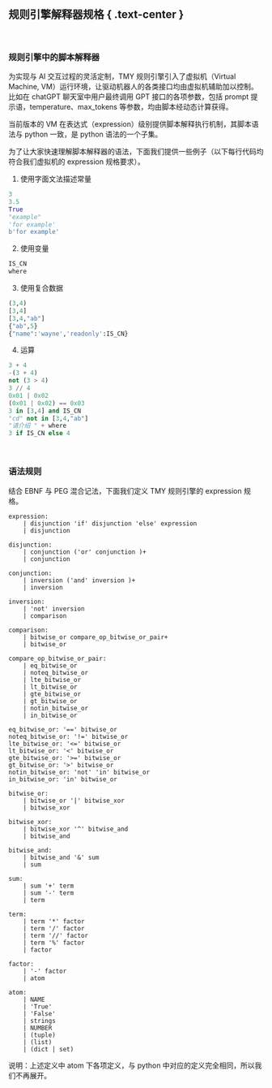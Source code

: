 规则引擎解释器规格 { .text-center }
---------------

&nbsp;

### 规则引擎中的脚本解释器

为实现与 AI 交互过程的灵活定制，TMY 规则引擎引入了虚拟机（Virtual Machine, VM）运行环境，让驱动机器人的各类接口均由虚拟机辅助加以控制。比如在 chatGPT 聊天室中用户最终调用 GPT 接口的各项参数，包括 prompt 提示语，temperature、max_tokens 等参数，均由脚本经动态计算获得。

当前版本的 VM 在表达式（expression）级别提供脚本解释执行机制，其脚本语法与 python 一致，是 python 语法的一个子集。

为了让大家快速理解脚本解释器的语法，下面我们提供一些例子（以下每行代码均符合我们虚拟机的 expression 规格要求）。

1. 使用字面文法描述常量

``` python
3
3.5
True
"example"
'for example'
b'for example'
```

2. 使用变量

``` python
IS_CN
where
```

3. 使用复合数据

``` python
(3,4)
[3,4]
[3,4,"ab"]
{"ab",5}
{"name":'wayne','readonly':IS_CN}
```

4. 运算

``` python
3 + 4
-(3 + 4)
not (3 > 4)
3 // 4
0x01 | 0x02
(0x01 | 0x02) == 0x03
3 in [3,4] and IS_CN
"cd" not in [3,4,"ab"]
"请介绍 " + where
3 if IS_CN else 4
```

&nbsp;

### 语法规则

结合 EBNF 与 PEG 混合记法，下面我们定义 TMY 规则引擎的 expression 规格。

```
expression:
    | disjunction 'if' disjunction 'else' expression 
    | disjunction

disjunction:
    | conjunction ('or' conjunction )+ 
    | conjunction

conjunction:
    | inversion ('and' inversion )+ 
    | inversion

inversion:
    | 'not' inversion 
    | comparison

comparison:
    | bitwise_or compare_op_bitwise_or_pair+ 
    | bitwise_or

compare_op_bitwise_or_pair:
    | eq_bitwise_or
    | noteq_bitwise_or
    | lte_bitwise_or
    | lt_bitwise_or
    | gte_bitwise_or
    | gt_bitwise_or
    | notin_bitwise_or
    | in_bitwise_or

eq_bitwise_or: '==' bitwise_or 
noteq_bitwise_or: '!=' bitwise_or 
lte_bitwise_or: '<=' bitwise_or 
lt_bitwise_or: '<' bitwise_or 
gte_bitwise_or: '>=' bitwise_or 
gt_bitwise_or: '>' bitwise_or 
notin_bitwise_or: 'not' 'in' bitwise_or 
in_bitwise_or: 'in' bitwise_or 

bitwise_or:
    | bitwise_or '|' bitwise_xor 
    | bitwise_xor

bitwise_xor:
    | bitwise_xor '^' bitwise_and 
    | bitwise_and

bitwise_and:
    | bitwise_and '&' sum 
    | sum

sum:
    | sum '+' term 
    | sum '-' term 
    | term

term:
    | term '*' factor 
    | term '/' factor 
    | term '//' factor 
    | term '%' factor 
    | factor

factor:
    | '-' factor 
    | atom

atom:
    | NAME
    | 'True'
    | 'False'
    | strings
    | NUMBER
    | (tuple)
    | (list)
    | (dict | set)
```

说明：上述定义中 atom 下各项定义，与 python 中对应的定义完全相同，所以我们不再展开。
